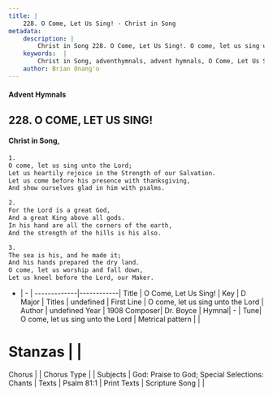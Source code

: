 ```yaml
---
title: |
    228. O Come, Let Us Sing! - Christ in Song
metadata:
    description: |
        Christ in Song 228. O Come, Let Us Sing!. O come, let us sing unto the Lord; Let us heartily rejoice in the Strength of our Salvation. Let us come before his presence with thanksgiving, And show ourselves glad in him with psalms.
    keywords:  |
        Christ in Song, adventhymnals, advent hymnals, O Come, Let Us Sing!, O come, let us sing unto the Lord. 
    author: Brian Onang'o
---
```


#### Advent Hymnals
## 228. O COME, LET US SING!
####  Christ in Song,

```txt
1.
O come, let us sing unto the Lord;
Let us heartily rejoice in the Strength of our Salvation.
Let us come before his presence with thanksgiving,
And show ourselves glad in him with psalms.

2.
For the Lord is a great God,
And a great King above all gods.
In his hand are all the corners of the earth,
And the strength of the hills is his also.

3.
The sea is his, and he made it;
And his hands prepared the dry land.
O come, let us worship and fall down,
Let us kneel before the Lord, our Maker.

```

- |   -  |
-------------|------------|
Title | O Come, Let Us Sing! |
Key | D Major |
Titles | undefined |
First Line | O come, let us sing unto the Lord |
Author | undefined
Year | 1908
Composer| Dr. Boyce |
Hymnal|  - |
Tune| O come, let us sing unto the Lord |
Metrical pattern | |
# Stanzas |  |
Chorus |  |
Chorus Type |  |
Subjects | God: Praise to God; Special Selections: Chants |
Texts | Psalm 81:1 |
Print Texts | 
Scripture Song |  |
    

